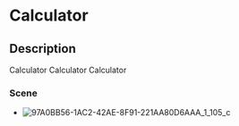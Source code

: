 # Calculator

## Description
Calculator Calculator Calculator

### Scene
- ![97A0BB56-1AC2-42AE-8F91-221AA80D6AAA_1_105_c](https://github.com/Liiv-Dev/Calculator/assets/90412259/e673d5fe-8282-4b09-8bec-020c46b7ba65)
